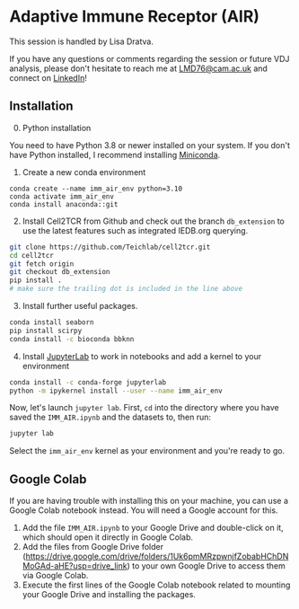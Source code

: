 # Adaptive Immune Receptor (AIR)

This session is handled by Lisa Dratva.

If you have any questions or comments regarding the session or future VDJ analysis, please don't hesitate to reach me at [LMD76@cam.ac.uk](mailto:lmd76@cam.ac.uk) and connect on [LinkedIn](https://www.linkedin.com/in/lisadratva/)!

## Installation

0. Python installation

You need to have Python 3.8 or newer installed on your system. If you don't have
Python installed, I recommend installing [Miniconda](https://docs.conda.io/en/latest/miniconda.html).

1. Create a new conda environment

```
conda create --name imm_air_env python=3.10
conda activate imm_air_env
conda install anaconda::git
```

2. Install Cell2TCR from Github and check out the branch ```db_extension``` to use the latest features such as integrated IEDB.org querying. 

```bash
git clone https://github.com/Teichlab/cell2tcr.git
cd cell2tcr
git fetch origin
git checkout db_extension
pip install . 
# make sure the trailing dot is included in the line above
```

3. Install further useful packages.  

```bash
conda install seaborn 
pip install scirpy
conda install -c bioconda bbknn
```

4. Install [JupyterLab](https://jupyter.org/install) to work in notebooks and add a kernel to your environment

``` bash
conda install -c conda-forge jupyterlab
python -m ipykernel install --user --name imm_air_env
```

Now, let's launch `jupyter lab`. First, `cd` into the directory where you have saved the `IMM_AIR.ipynb` and the datasets to, then run:
``` bash
jupyter lab
```
Select the `imm_air_env` kernel as your environment and you're ready to go. 

## Google Colab
If you are having trouble with installing this on your machine, you can use a Google Colab notebook instead. You will need a Google account for this. 
1. Add the file `IMM_AIR.ipynb` to your Google Drive and double-click on it, which should open it directly in Google Colab.
2. Add the files from Google Drive folder (https://drive.google.com/drive/folders/1Uk6pmMRzpwnjfZobabHChDNMoGAd-aHE?usp=drive_link) to your own Google Drive to access them via Google Colab.
3. Execute the first lines of the Google Colab notebook related to mounting your Google Drive and installing the packages.